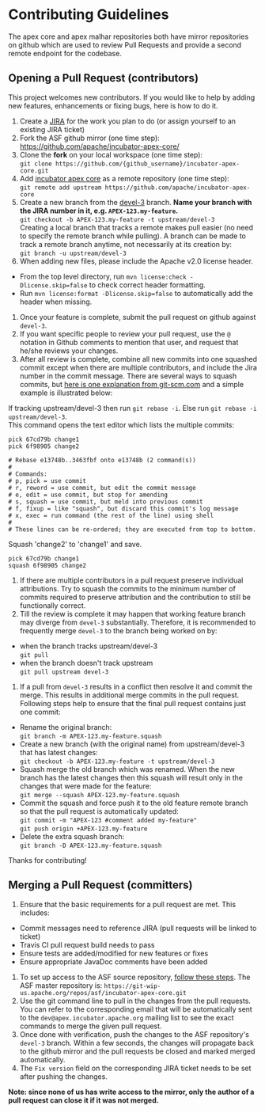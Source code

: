 # Contributing Guidelines

The apex core and apex malhar repositories both have mirror repositories on github which are used to review Pull Requests and provide a second remote endpoint for the codebase.



## Opening a Pull Request (contributors)

This project welcomes new contributors. If you would like to help by adding new features, enhancements or fixing bugs, here is how to do it.

1. Create a [JIRA](https://malhar.atlassian.net/) for the work you plan to do (or assign yourself to an existing JIRA ticket)
1. Fork the ASF github mirror (one time step):
   https://github.com/apache/incubator-apex-core/  
1. Clone the **fork** on your local workspace (one time step):  
  `git clone https://github.com/{github_username}/incubator-apex-core.git`
1. Add [incubator apex core](https://github.com/apache/incubator-apex-core) as a remote repository (one time step):  
`git remote add upstream https://github.com/apache/incubator-apex-core`
1. Create a new branch from the [devel-3](https://github.com/apache/incubator-apex-core/tree/devel-3) branch. **Name your branch with the JIRA number in it, e.g. `APEX-123.my-feature`.**  
`git checkout -b APEX-123.my-feature -t upstream/devel-3`  
Creating a local branch that tracks a remote makes pull easier (no need to specify the remote branch while pulling). A branch can be made to track a remote branch anytime, not necessarily at its creation by:  
`git branch -u upstream/devel-3`
1. When adding new files, please include the Apache v2.0 license header.
  - From the top level directory, run `mvn license:check -Dlicense.skip=false` to check correct header formatting.
  - Run `mvn license:format -Dlicense.skip=false` to automatically add the header when missing.
1. Once your feature is complete, submit the pull request on github against `devel-3`.
1. If you want specific people to review your pull request, use the `@` notation in Github comments to mention that user, and request that he/she reviews your changes.
1. After all review is complete, combine all new commits into one squashed commit except when there are multiple contributors, and include the Jira number in the commit message. There are several ways to squash commits, but [here is one explanation from git-scm.com](https://git-scm.com/book/en/v2/Git-Tools-Rewriting-History#Squashing-Commits) and a simple example is illustrated below:

  If tracking upstream/devel-3 then run `git rebase -i`. Else run `git rebase -i upstream/devel-3`.  
  This command opens the text editor which lists the multiple commits:

  ```
  pick 67cd79b change1
  pick 6f98905 change2

  # Rebase e13748b..3463fbf onto e13748b (2 command(s))
  #
  # Commands:
  # p, pick = use commit
  # r, reword = use commit, but edit the commit message
  # e, edit = use commit, but stop for amending
  # s, squash = use commit, but meld into previous commit
  # f, fixup = like "squash", but discard this commit's log message
  # x, exec = run command (the rest of the line) using shell
  #
  # These lines can be re-ordered; they are executed from top to bottom.
  ```
  Squash 'change2' to 'change1' and save.

  ```
  pick 67cd79b change1
  squash 6f98905 change2
  ```
1. If there are multiple contributors in a pull request preserve individual attributions. Try to squash the commits to the minimum number of commits required to preserve attribution and the contribution to still be functionally correct.
1. Till the review is complete it may happen that working feature branch may diverge from `devel-3` substantially. Therefore, it is recommended to frequently merge `devel-3` to the branch being worked on by:
  * when the branch tracks upstream/devel-3  
  `git pull`
  * when the branch doesn't track upstream  
  `git pull upstream devel-3`
1. If a pull from `devel-3` results in a conflict then resolve it and commit the merge. This results in additional merge commits in the pull request. Following steps help to ensure that the final pull request contains just one commit:
  * Rename the original branch:  
  `git branch -m APEX-123.my-feature.squash`
  * Create a new branch (with the original name) from upstream/devel-3 that has latest changes:   
  `git checkout -b APEX-123.my-feature -t upstream/devel-3`
  * Squash merge the old branch which was renamed. When the new branch has the latest changes then this squash will result only in the changes that were made for the feature:  
  `git merge --squash APEX-123.my-feature.squash`
  * Commit the squash and force push it to the old feature remote branch so that the pull request is automatically updated:    
  `git commit -m "APEX-123 #comment added my-feature" `  
  `git push origin +APEX-123.my-feature`
  * Delete the extra squash branch:  
  `git branch -D APEX-123.my-feature.squash`

Thanks for contributing!

## Merging a Pull Request (committers)

1. Ensure that the basic requirements for a pull request are met. This includes:
  - Commit messages need to reference JIRA (pull requests will be linked to ticket)
  - Travis CI pull request build needs to pass
  - Ensure tests are added/modified for new features or fixes
  - Ensure appropriate JavaDoc comments have been added
1. To set up access to the ASF source repository, [follow these steps](https://git-wip-us.apache.org/#committers-getting-started). The ASF master repository is: `https://git-wip-us.apache.org/repos/asf/incubator-apex-core.git`
1. Use the git command line to pull in the changes from the pull requests. You can refer to the corresponding email that will be automatically sent to the `dev@apex.incubator.apache.org` mailing list to see the exact commands to merge the given pull request.
1. Once done with verification, push the changes to the ASF repository's `devel-3` branch. Within a few
seconds, the changes will propagate back to the github mirror and the pull requests be closed and marked merged automatically.
1. The `Fix version` field on the corresponding JIRA ticket needs to be set after pushing the changes.

**Note: since none of us has write access to the mirror, only the author of a pull request can close it if it was not merged.**
